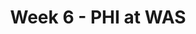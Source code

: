 ---
layout: game
title: Week 6 - PHI at WAS
season: 2016
game_id: 2016_06_PHI_WAS
away_team: PHI
home_team: WAS
---